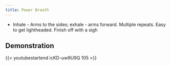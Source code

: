 ```yaml
---
title: Power Breath
---
```


- Inhale - Arms to the sides; exhale - arms forward. Multiple repeats. Easy to get lightheaded. Finish off with a sigh

## Demonstration

{{< youtubestartend icKD-uw9U9Q 105 >}}
